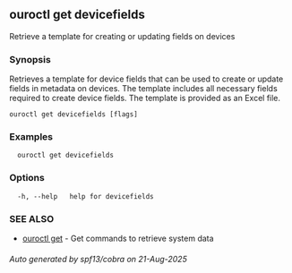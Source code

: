 ## ouroctl get devicefields

Retrieve a template for creating or updating fields on devices

### Synopsis

Retrieves a template for device fields that can be used to create or update fields in metadata on devices.
The template includes all necessary fields required to create device fields.
The template is provided as an Excel file.

```
ouroctl get devicefields [flags]
```

### Examples

```
  ouroctl get devicefields
```

### Options

```
  -h, --help   help for devicefields
```

### SEE ALSO

* [ouroctl get](ouroctl_get.md)	 - Get commands to retrieve system data

###### Auto generated by spf13/cobra on 21-Aug-2025
